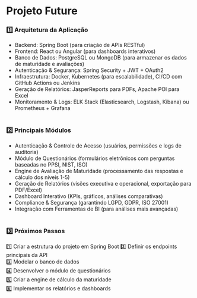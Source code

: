 # Projeto Future<br>

### 1️⃣ Arquitetura da Aplicação
- Backend: Spring Boot (para criação de APIs RESTful)
- Frontend: React ou Angular (para dashboards interativos)
- Banco de Dados: PostgreSQL ou MongoDB (para armazenar os dados de maturidade e avaliações)
- Autenticação & Segurança: Spring Security + JWT + OAuth2
- Infraestrutura: Docker, Kubernetes (para escalabilidade), CI/CD com GitHub Actions ou Jenkins
- Geração de Relatórios: JasperReports para PDFs, Apache POI para Excel
- Monitoramento & Logs: ELK Stack (Elasticsearch, Logstash, Kibana) ou Prometheus + Grafana<br><br>

### 2️⃣ Principais Módulos
- Autenticação & Controle de Acesso (usuários, permissões e logs de auditoria)
- Módulo de Questionários (formulários eletrônicos com perguntas baseadas no PPSI, NIST, ISO)
- Engine de Avaliação de Maturidade (processamento das respostas e cálculo dos níveis 1-5)
- Geração de Relatórios (visões executiva e operacional, exportação para PDF/Excel)
- Dashboard Interativo (KPIs, gráficos, análises comparativas)
- Compliance & Segurança (garantindo LGPD, GDPR, ISO 27001)
- Integração com Ferramentas de BI (para análises mais avançadas)<br><br>

### 3️⃣ Próximos Passos
1️⃣ Criar a estrutura do projeto em Spring Boot
2️⃣ Definir os endpoints principais da API<br>
3️⃣ Modelar o banco de dados<br>
4️⃣ Desenvolver o módulo de questionários<br>
5️⃣ Criar a engine de cálculo da maturidade<br>
6️⃣ Implementar os relatórios e dashboards<br>
